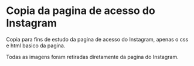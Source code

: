 # Copia da pagina de acesso do Instagram

Copia para fins de estudo da pagina de acesso do Instagram, apenas o css e html basico da pagina.

Todas as imagens foram retiradas diretamente da pagina do Instagram.